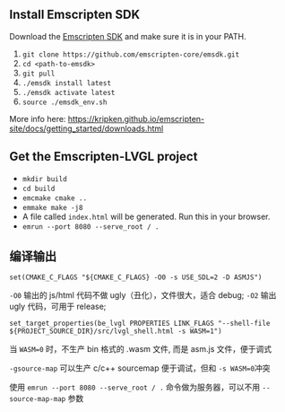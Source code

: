 ## Install Emscripten SDK
Download the [Emscripten SDK](https://kripken.github.io/emscripten-site/) and make sure it is in your PATH.

1. `git clone https://github.com/emscripten-core/emsdk.git`
2. `cd <path-to-emsdk>`
3. `git pull`
4. `./emsdk install latest`
5. `./emsdk activate latest`
6. `source ./emsdk_env.sh`

More info here: https://kripken.github.io/emscripten-site/docs/getting_started/downloads.html


## Get the Emscripten-LVGL project
* `mkdir build`
* `cd build`
* `emcmake cmake ..`
* `emmake make -j8`
* A file called `index.html` will be generated. Run this in your browser.
* `emrun --port 8080 --serve_root / .`


## 编译输出

```
set(CMAKE_C_FLAGS "${CMAKE_C_FLAGS} -O0 -s USE_SDL=2 -D ASMJS")
```

`-O0` 输出的 js/html 代码不做 ugly（丑化），文件很大，适合 debug;  `-O2` 输出 ugly 代码，可用于 release;



```
set_target_properties(be_lvgl PROPERTIES LINK_FLAGS "--shell-file ${PROJECT_SOURCE_DIR}/src/lvgl_shell.html -s WASM=1")
```

当 `WASM=0` 时，不生产 bin 格式的 .wasm 文件, 而是 asm.js 文件，便于调式

`-gsource-map` 可以生产 c/c++ sourcemap 便于调试，但和 `-s WASM=0`冲突

使用 `emrun --port 8080 --serve_root / .` 命令做为服务器，可以不用 `--source-map-map` 参数